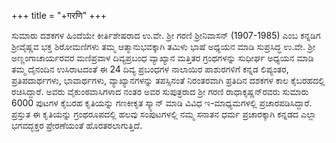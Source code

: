 +++
title = "+गरणि"
+++

ಸುಮಾರು ದಶಕಗಳ ಹಿಂದೆಯೇ ಕೀರ್ತಿಶೇಷರಾದ ಉ.ವೇ. ಶ್ರೀ ಗರಣಿ ಶ್ರೀನಿವಾಸನ್ (1907-1985) ಎಂಬ ಕನ್ನಡಿಗ ಶ್ರೀವೈಷ್ಣವ ಭಕ್ತ ಶಿರೋಮಣಿಗಳು ತಮ್ಮ ಆತ್ಮಾನುಭವಕ್ಕಾಗಿ ತಮಿಳು ಭಾಷೆ ಅಧ್ಯಯನ ಮಾಡಿ ಸುಪ್ರಸಿದ್ಧ ಉ.ವೇ. ಶ್ರೀ ಅಣ್ಣಂಗಾಚಾರ್ಯರವರ ಮಣಿಪ್ರವಾಳ ದಿವ್ಯಪ್ರಬಂಧ ವ್ಯಾಖ್ಯಾನ ಮತ್ತಿತರ ಗ್ರಂಥಗಳನ್ನು ಸುಧೀರ್ಘ ಅಧ್ಯಯನ ಮಾಡಿ ತಮ್ಮ ದೈನಂದಿನ ಉಸಿರಾಟದಂತೆ ಈ 24 ದಿವ್ಯ ಪ್ರಬಂಧಗಳ ನಾಲಾಯಿರ ಪಾಶುರಗಳಿಗೆ ಕನ್ನಡ ಲಿಪ್ಯಂತರ, ಪ್ರತಿಪದಾರ್ಥಗಳು, ಭಾವಾರ್ಥಗಳು, ವ್ಯಾಖ್ಯಾನಗಳನ್ನು ತಪಸ್ಸಿನಂತೆ ನಿರಂತರವಾಗಿ ಪ್ರತಿದಿನ ದಶಕಗಳ ಕಾಲ ಕೈಬರಹದಲ್ಲಿ ರಚಿಸಿದ್ದಾರೆ. ಅವರು ವೈಕುಂಠವಾಸಿಗಳಾದ ನಂತರ ಅವರ ಸುಪುತ್ರರಾದ ಶ್ರೀ ಗರಣಿ ರಾಧಾಕೃಷ್ಣನ್‌ರವರು ಸುಮಾರು 6000 ಪುಟಗಳ ಕೈಬರಹ ಕೃತಿಯನ್ನು ಗಣಕೀಕೃತ ಸ್ಕ್ಯಾನ್ ಮಾಡಿ ವಿವಿಧ ಇ-ಮಾಧ್ಯಮಗಳಲ್ಲಿ ಪ್ರಚಾರಪಡಿಸಿದ್ದಾರೆ. ಪ್ರಸ್ತುತ ಈ ಕೃತಿಯನ್ನು ಗ್ರಂಥರೂಪದಲ್ಲಿ ಹಲವು ಸಂಪುಟಗಳಲ್ಲಿ ನಮ್ಮ ಸನಾತನ ಧರ್ಮ ಪ್ರಚಾರಕ್ಕಾಗಿ ಕನ್ನಡದ ಎಲ್ಲಾ ಭಗವದ್ಭಕ್ತರ ಪ್ರೇರಣೆಯಂತೆ ಹೊರತರಲಾಗುತ್ತಿದೆ.